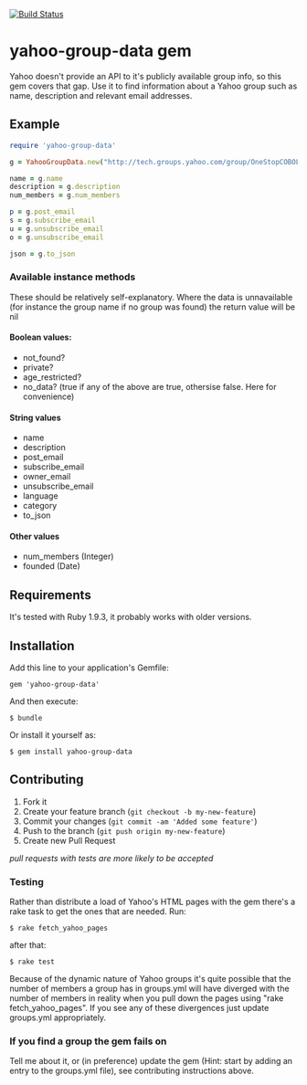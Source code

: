 [![Build Status](https://secure.travis-ci.org/wjessop/yahoo-group-data.png?branch=master)](https://travis-ci.org/wjessop/yahoo-group-data)

# yahoo-group-data gem

Yahoo doesn't provide an API to it's publicly available group info, so this gem covers that gap. Use it to find information about a Yahoo group such as name, description and relevant email addresses.

## Example

``` ruby
require 'yahoo-group-data'

g = YahooGroupData.new("http://tech.groups.yahoo.com/group/OneStopCOBOL/")

name = g.name
description = g.description
num_members = g.num_members

p = g.post_email
s = g.subscribe_email
u = g.unsubscribe_email
o = g.unsubscribe_email

json = g.to_json
```

### Available instance methods

These should be relatively self-explanatory. Where the data is unnavailable (for instance the group name if no group was found) the return value will be nil

#### Boolean values:

- not_found?
- private?
- age_restricted?
- no_data? (true if any of the above are true, othersise false. Here for convenience)

#### String values

- name
- description
- post_email
- subscribe_email
- owner_email
- unsubscribe_email
- language
- category
- to_json

#### Other values

- num_members (Integer)
- founded (Date)

## Requirements

It's tested with Ruby 1.9.3, it probably works with older versions.

## Installation

Add this line to your application's Gemfile:

    gem 'yahoo-group-data'

And then execute:

    $ bundle

Or install it yourself as:

    $ gem install yahoo-group-data

## Contributing

1. Fork it
2. Create your feature branch (`git checkout -b my-new-feature`)
3. Commit your changes (`git commit -am 'Added some feature'`)
4. Push to the branch (`git push origin my-new-feature`)
5. Create new Pull Request

*pull requests with tests are more likely to be accepted*

### Testing

Rather than distribute a load of Yahoo's HTML pages with the gem there's a rake task to get the ones that are needed. Run:

	$ rake fetch_yahoo_pages

after that:

	$ rake test

Because of the dynamic nature of Yahoo groups it's quite possible that the number of members a group has in groups.yml will have diverged with the number of members in reality when you pull down the pages using "rake fetch_yahoo_pages". If you see any of these divergences just update groups.yml appropriately.

### If you find a group the gem fails on

Tell me about it, or (in preference) update the gem (Hint: start by adding an entry to the groups.yml file), see contributing instructions above.